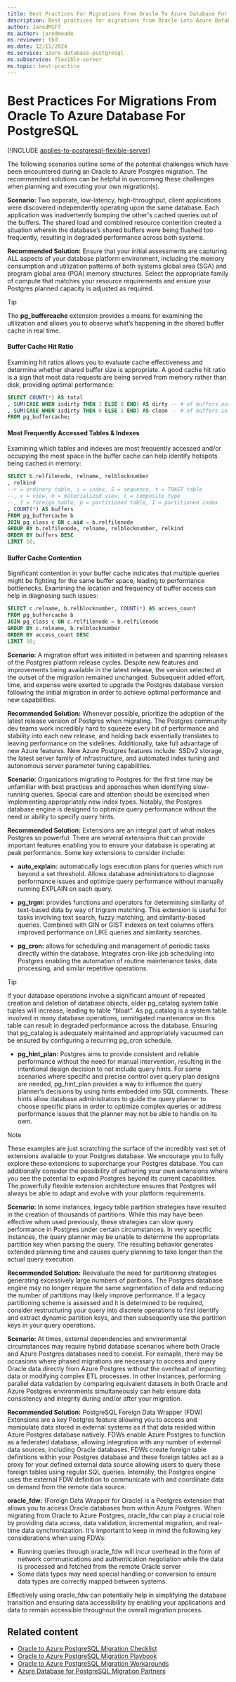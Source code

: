 ```yaml
---
title: Best Practices For Migrations From Oracle To Azure Database For PostgreSQL
description: Best practices for migrations from Oracle into Azure Database for PostgreSQL
author: JaredMSFT
ms.author: jaredmeade
ms.reviewer: tbd
ms.date: 12/11/2024
ms.service: azure-database-postgresql
ms.subservice: flexible-server
ms.topic: best-practice
---
```


# Best Practices For Migrations From Oracle To Azure Database For PostgreSQL

[!INCLUDE [applies-to-postgresql-flexible-server](~/reusable-content/ce-skilling/azure/includes/postgresql/includes/applies-to-postgresql-flexible-server.md)]

The following scenarios outline some of the potential challenges which have been encountered during an Oracle to Azure Postgres migration. The recommended solutions can be helpful in overcoming these challenges when planning and executing your own migration(s).

**Scenario:** Two separate, low-latency, high-throughput, client applications were discovered independently operating upon the same database. Each application was inadvertently bumping the other's cached queries out of the buffers. The shared load and combined resource contention created a situation wherein the database’s shared buffers were being flushed too frequently, resulting in degraded performance across both systems. 

**Recommended Solution:** Ensure that your initial assessments are capturing ALL aspects of your database platform environment, including the memory consumption and utilization patterns of both systems global area (SGA) and program global area (PGA) memory structures. Select the appropriate family of compute that matches your resource requirements and ensure your Postgres planned capacity is adjusted as required.

> [!TIP]
> The **pg_buffercache** extension provides a means for examining the utilization and allows you to observe what’s happening in the shared buffer cache in real time.

#### Buffer Cache Hit Ratio
Examining hit ratios allows you to evaluate cache effectiveness and determine whether shared buffer size is appropriate. A good cache hit ratio is a sign that most data requests are being served from memory rather than disk, providing optimal performance:

```sql
SELECT COUNT(*) AS total
, SUM(CASE WHEN isdirty THEN 1 ELSE 0 END) AS dirty -- # of buffers out of sync with disk
, SUM(CASE WHEN isdirty THEN 0 ELSE 1 END) AS clean -- # of buffers in sync with data on disk
FROM pg_buffercache;
```

#### Most Frequently Accessed Tables & Indexes
Examining which tables and indexes are most frequently accessed and/or occupying the most space in the buffer cache can help identify hotspots being cached in memory:

```sql
SELECT b.relfilenode, relname, relblocknumber
, relkind 
--r = ordinary table, i = index, S = sequence, t = TOAST table
--, v = view, m = materialized view, c = composite type
--, f = foreign table, p = partitioned table, I = partitioned index
, COUNT(*) AS buffers
FROM pg_buffercache b
JOIN pg_class c ON c.oid = b.relfilenode
GROUP BY b.relfilenode, relname, relblocknumber, relkind
ORDER BY buffers DESC
LIMIT 10;
```

#### Buffer Cache Contention
Significant contention in your buffer cache indicates that multiple queries might be fighting for the same buffer space, leading to performance bottlenecks. Examining the location and frequency of buffer access can help in diagnosing such issues:

```sql
SELECT c.relname, b.relblocknumber, COUNT(*) AS access_count
FROM pg_buffercache b
JOIN pg_class c ON c.relfilenode = b.relfilenode
GROUP BY c.relname, b.relblocknumber
ORDER BY access_count DESC
LIMIT 10;
```
**Scenario:** A migration effort was initiated in between and spanning releases of the Postgres platform release cycles. Despite new features and improvements being available in the latest release, the version selected at the outset of the migration remained unchanged. Subsequent added effort, time, and expense were exerted to upgrade the Postgres database version following the initial migration in order to achieve optimal performance and new capabilities.

**Recommended Solution:** Whenever possible, prioritize the adoption of the latest release version of Postgres when migrating. The Postgres community dev teams work incredibly hard to squeeze every bit of performance and stability into each new release, and holding back essentially translates to leaving performance on the sidelines. Additionally, take full advantage of new Azure features. New Azure Postgres features include: SSDv2 storage, the latest server family of infrastructure, and automated index tuning and autonomous server parameter tuning capabilities.

**Scenario:** Organizations migrating to Postgres for the first time may be unfamiliar with best practices and approaches when identifying slow-running queries. Special care and attention should be exercised when implementing appropriately new index types. Notably, the Postgres database engine is designed to optimize query performance without the need or ability to specify query hints.

**Recommended Solution:** Extensions are an integral part of what makes Postgres so powerful. There are several extensions that can provide important features enabling you to ensure your database is operating at peak performance. Some key extensions to consider include: 

 - **auto_explain:** automatically logs execution plans for queries which run beyond a set threshold. Allows database administrators to diagnose performance issues and optimize query performance without manually running EXPLAIN on each query.

 - **pg_trgm:** provides functions and operators for determining similarity of text-based data by way of trigram matching. This extension is useful for tasks involving text search, fuzzy matching, and similarity-based queries. Combined with GIN or GIST indexes on text columns offers improved performance on LIKE queries and similarity searches.

 - **pg_cron:** allows for scheduling and management of periodic tasks directly within the database. Integrates cron-like job scheduling into Postgres enabling the automation of routine maintenance tasks, data processing, and similar repetitive operations. 

> [!TIP]
> If your database operations involve a significant amount of repeated creation and deletion of database objects, older pg_catalog system table tuples will increase, leading to table “bloat”. As pg_catalog is a system table involved in many database operations, unmitigated maintenance on this table can result in degraded performance across the database. Ensuring that pg_catalog is adequately maintained and appropriately vacuumed can be ensured by configuring a recurring pg_cron schedule.

 - **pg_hint_plan:** Postgres aims to provide consistent and reliable performance without the need for manual intervention, resulting in the intentional design decision to not include query hints. For some scenarios where specific and precise control over query plan designs are needed, pg_hint_plan provides a way to influence the query planner’s decisions by using hints embedded into SQL comments. These hints allow database administrators to guide the query planner to choose specific plans in order to optimize complex queries or address performance issues that the planner may not be able to handle on its own.

> [!NOTE]
> These examples are just scratching the surface of the incredibly vast set of extensions available to your Postgres database. We encourage you to fully explore these extensions to supercharge your Postgres database. You can additionally consider the possibility of authoring your own extensions where you see the potential to expand Postgres beyond its current capabilities. The powerfully flexible extension architecture ensures that Postgres will always be able to adapt and evolve with your platform requirements.

**Scenario:** In some instances, legacy table partition strategies have resulted in the creation of thousands of partitions. While this may have been effective when used previously, these strategies can slow query performance in Postgres under certain circumstances. In very specific instances, the query planner may be unable to determine the appropriate partition key when parsing the query. The resulting behavior generates extended planning time and causes query planning to take longer than the actual query execution.

**Recommended Solution:** Reevaluate the need for partitioning strategies generating excessively large numbers of paritions. The Postgres database engine may no longer require the same segmentation of data and reducing the number of partitions may likely improve performance. If a legacy partitioning scheme is assessed and it is determined to be required, consider restructuring your query into discrete operations to first identify and extract dynamic partition keys, and then subsequently use the partition keys in your query operations.

**Scenario:** At times, external dependencies and environmental circumstances may require hybrid database scenarios where both Oracle and Azure Postgres databases need to coexist. For exmaple, there may be occasions where phased migrations are necessary to access and query Oracle data directly from Azure Postgres without the overhead of importing data or modifying complex ETL processes. In other instances, performing parallel data validation by comparing equivalent datasets in both Oracle and Azure Postgres environments simultaneously can help ensure data consistency and integrity during and/or after your migration.

**Recommended Solution:** PostgreSQL Foreign Data Wrapper (FDW) Extensions are a key Postgres feature allowing you to access and manipulate data stored in external systems as if that data resided within Azure Postgres database natively. FDWs enable Azure Postgres to function as a federated database, allowing integration with any number of external data sources, including Oracle databases. FDWs create foreign table definitions within your Postgres database and these foreign tables act as a proxy for your defined external data source allowing users to query these foreign tables using regular SQL queries. Internally, the Postgres engine uses the external FDW definition to communicate with and coordinate data on demand from the remote data source.

**oracle_fdw:** (Foreign Data Wrapper for Oracle) is a Postgres extension that allows you to access Oracle databases from within Azure Postgres. When migrating from Oracle to Azure Postgres, oracle_fdw can play a crucial role by providing data access, data validation, incremental migration, and real-time data synchronization. It's important to keep in mind the following key considerations when using FDWs:

 - Running queries through oracle_fdw will incur overhead in the form of network communications and authentication negotiation while the data is processed and fetched from the remote Oracle server
 - Some data types may need special handling or conversion to ensure data types are correctly mapped between systems. 

Effectively using oracle_fdw can potentially help in simplifying the database transition and ensuring data accessibility by enabling your applications and data to remain accessible throughout the overall migration process.

## Related content

 - [Oracle to Azure PostgreSQL Migration Checklist](./best-practices-oracle-to-postgresql-checklist.md)
 - [Oracle to Azure PostgreSQL Migration Playbook](https://download.microsoft.com/download/8/f/c/8fc4fe39-7cb1-484a-aaa0-418704b90c0e/Oracle%20to%20Azure%20Postgres%20Migration%20Playbook.pdf)
 - [Oracle to Azure PostgreSQL Migration Workarounds](https://github.com/Microsoft/DataMigrationTeam/blob/master/Whitepapers/Oracle%20to%20Azure%20Database%20for%20PostgreSQL%20Migration%20Workarounds.pdf)
 - [Azure Database for PostgreSQL Migration Partners](./partners-migration-postgresql.md)